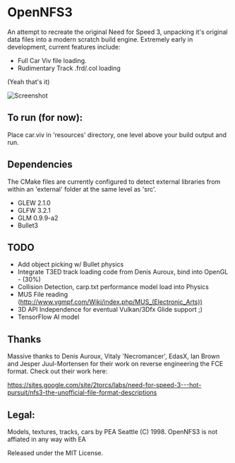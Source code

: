 # OpenNFS3

An attempt to recreate the original Need for Speed 3, unpacking it's original data files into a modern scratch build engine. Extremely early in development, current features include:
 
* Full Car Viv file loading. 
* Rudimentary Track .frd/.col loading

(Yeah that's it)

![Screenshot](../master/BuildProgress.png)

## To run (for now):

Place car.viv in 'resources' directory, one level above your build output and run.

## Dependencies

The CMake files are currently configured to detect external libraries from within an 'external' folder at the same level as 'src'.

* GLEW 2.1.0
* GLFW 3.2.1
* GLM 0.9.9-a2
* Bullet3

## TODO

* Add object picking w/ Bullet physics
* Integrate T3ED track loading code from Denis Auroux, bind into OpenGL - (30%)
* Collision Detection, carp.txt performance model load into Physics
* MUS File reading (http://www.vgmpf.com/Wiki/index.php/MUS_(Electronic_Arts))
* 3D API Independence for eventual Vulkan/3Dfx Glide support ;)
* TensorFlow AI model 

## Thanks

Massive thanks to Denis Auroux, Vitaly 'Necromancer', EdasX, Ian Brown and Jesper Juul-Mortensen for their work on reverse engineering the FCE format. Check out their work here:

https://sites.google.com/site/2torcs/labs/need-for-speed-3---hot-pursuit/nfs3-the-unofficial-file-format-descriptions

## Legal:
Models, textures, tracks, cars by PEA Seattle (C) 1998.
OpenNFS3 is not affiated in any way with EA

Released under the MIT License.

